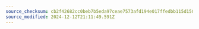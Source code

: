 ```yaml
---
source_checksum: cb2f42682cc0beb7b5eda97ceae7573afd194e017ffedbb115d1505abee3052d
source_modified: 2024-12-12T21:11:49.591Z
---
```


